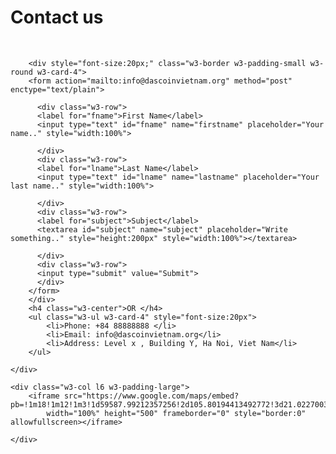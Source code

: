 <div class="w3-container w3-padding-32" id="contact">
    <div class="w3-col l6 w3-padding-large">
        <h1 class="w3-center">Contact us</h1><br>

        <div style="font-size:20px;" class="w3-border w3-padding-small w3-round w3-card-4">
        <form action="mailto:info@dascoinvietnam.org" method="post" enctype="text/plain">

          <div class="w3-row">
          <label for="fname">First Name</label>
          <input type="text" id="fname" name="firstname" placeholder="Your name.." style="width:100%">

          </div>
          <div class="w3-row">
          <label for="lname">Last Name</label>
          <input type="text" id="lname" name="lastname" placeholder="Your last name.." style="width:100%">

          </div>
          <div class="w3-row">
          <label for="subject">Subject</label>
          <textarea id="subject" name="subject" placeholder="Write something.." style="height:200px" style="width:100%"></textarea>

          </div>
          <div class="w3-row">
          <input type="submit" value="Submit">
          </div>
        </form>
        </div>
        <h4 class="w3-center">OR </h4>
        <ul class="w3-ul w3-card-4" style="font-size:20px">
            <li>Phone: +84 88888888 </li>
            <li>Email: info@dascoinvietnam.org</li>
            <li>Address: Level x , Building Y, Ha Noi, Viet Nam</li>
        </ul>

    </div>

    <div class="w3-col l6 w3-padding-large">
        <iframe src="https://www.google.com/maps/embed?pb=!1m18!1m12!1m3!1d59587.99212357256!2d105.80194413492772!3d21.022700316299428!2m3!1f0!2f0!3f0!3m2!1i1024!2i768!4f13.1!3m3!1m2!1s0x3135ab9bd9861ca1%3A0xe7887f7b72ca17a9!2zSGFub2ksIEhvw6BuIEtp4bq_bSwgSGFub2ksIFZpZXRuYW0!5e0!3m2!1sen!2sau!4v1488459670637"
            width="100%" height="500" frameborder="0" style="border:0" allowfullscreen></iframe>

    </div>
</div>
